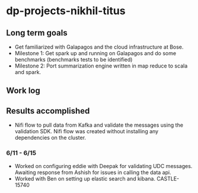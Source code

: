 # dp-projects-nikhil-titus

## Long term goals

* Get familiarized with Galapagos and the cloud infrastructure at Bose.  
* Milestone 1: Get spark up and running on Galapagos and do some benchmarks (benchmarks tests to be identified)
* Milestone 2: Port summarization engine written in map reduce to scala and spark. 
## Work log

## Results accomplished

* Nifi flow to pull data from Kafka and validate the messages using the validation SDK. Nifi flow was created without installing any dependencies on the cluster. 

### 6/11 - 6/15 

* Worked on configuring eddie with Deepak for validating UDC messages. Awaiting response from Ashish for issues in calling the data api. 
* Worked with Ben on setting up elastic search and kibana. CASTLE-15740